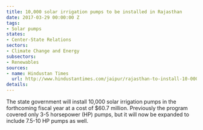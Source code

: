 ```yaml
---
title: 10,000 solar irrigation pumps to be installed in Rajasthan
date: 2017-03-29 00:00:00 Z
tags:
- Solar pumps
states:
- Center-State Relations
sectors:
- Climate Change and Energy
subsectors:
- Renewables
sources:
- name: Hindustan Times
  url: http://www.hindustantimes.com/jaipur/rajasthan-to-install-10-000-solar-pumps-appoint-900-vets-next-fiscal/story-BMG24FRboFgFKHPZ0sRG1N.html
details: 
---
```


The state government will install 10,000 solar irrigation pumps in the forthcoming fiscal year at a cost of $60.7 million. Previously the program covered only 3-5 horsepower (HP) pumps, but it will now be expanded to include 7.5-10 HP pumps as well.

